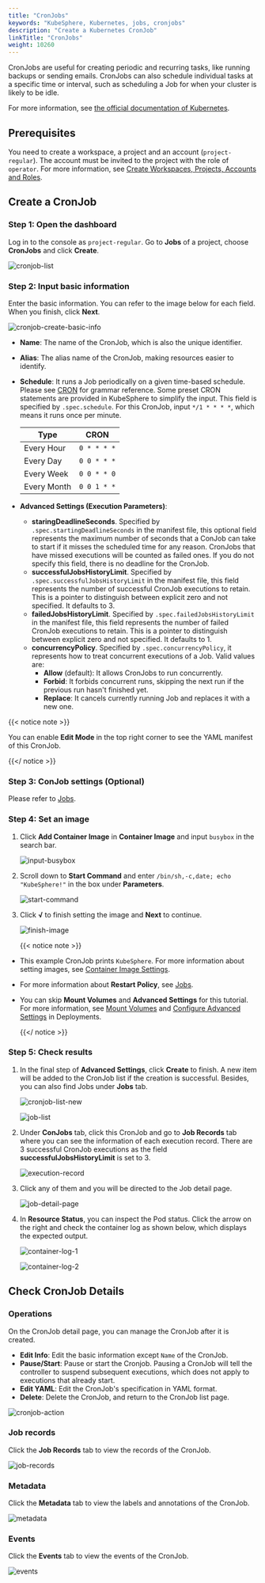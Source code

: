```yaml
---
title: "CronJobs"
keywords: "KubeSphere, Kubernetes, jobs, cronjobs"
description: "Create a Kubernetes CronJob"
linkTitle: "CronJobs"
weight: 10260
---
```


CronJobs are useful for creating periodic and recurring tasks, like running backups or sending emails. CronJobs can also schedule individual tasks at a specific time or interval, such as scheduling a Job for when your cluster is likely to be idle.

For more information, see [the official documentation of Kubernetes](https://kubernetes.io/docs/concepts/workloads/controllers/cron-jobs/).

## Prerequisites

You need to create a workspace, a project and an account (`project-regular`). The account must be invited to the project with the role of `operator`. For more information, see [Create Workspaces, Projects, Accounts and Roles](../../../quick-start/create-workspace-and-project).

## Create a CronJob

### Step 1: Open the dashboard

Log in to the console as `project-regular`. Go to **Jobs** of a project, choose **CronJobs** and click **Create**.

![cronjob-list](/images/docs/project-user-guide/application-workloads/cronjobs/cronjob-list.jpg)

### Step 2: Input basic information

Enter the basic information. You can refer to the image below for each field. When you finish, click **Next**.

![cronjob-create-basic-info](/images/docs/project-user-guide/application-workloads/cronjobs/cronjob-create-basic-info.jpg)

- **Name**: The name of the CronJob, which is also the unique identifier.
- **Alias**: The alias name of the CronJob, making resources easier to identify.
- **Schedule**: It runs a Job periodically on a given time-based schedule. Please see [CRON](https://en.wikipedia.org/wiki/Cron) for grammar reference. Some preset CRON statements are provided in KubeSphere to simplify the input. This field is specified by `.spec.schedule`. For this CronJob, input `*/1 * * * *`, which means it runs once per minute.

  | Type        | CRON        |
  | ----------- | ----------- |
  | Every Hour  | `0 * * * *` |
  | Every Day   | `0 0 * * *` |
  | Every Week  | `0 0 * * 0` |
  | Every Month | `0 0 1 * *` |
  
- **Advanced Settings (Execution Parameters)**:
  
  - **staringDeadlineSeconds**. Specified by `.spec.startingDeadlineSeconds` in the manifest file, this optional field represents the maximum number of seconds that a ConJob can take to start if it misses the scheduled time for any reason. CronJobs that have missed executions will be counted as failed ones. If you do not specify this field, there is no deadline for the CronJob.
  - **successfulJobsHistoryLimit**. Specified by `.spec.successfulJobsHistoryLimit` in the manifest file, this field represents the number of successful CronJob executions to retain. This is a pointer to distinguish between explicit zero and not specified. It defaults to 3.
  - **failedJobsHistoryLimit**. Specified by `.spec.failedJobsHistoryLimit` in the manifest file, this field represents the number of failed CronJob executions to retain. This is a pointer to distinguish between explicit zero and not specified. It defaults to 1.
  - **concurrencyPolicy**. Specified by `.spec.concurrencyPolicy`, it represents how to treat concurrent executions of a Job. Valid values are:
      - **Allow** (default): It allows CronJobs to run concurrently.
      - **Forbid**: It forbids concurrent runs, skipping the next run if the previous run hasn't finished yet.
      - **Replace**: It cancels currently running Job and replaces it with a new one.

{{< notice note >}} 

You can enable **Edit Mode** in the top right corner to see the YAML manifest of this CronJob.

{{</ notice >}} 

### Step 3: ConJob settings (Optional)

Please refer to [Jobs](../jobs/#step-3-job-settings-optional).

### Step 4: Set an image

1. Click **Add Container Image** in **Container Image** and input `busybox` in the search bar.

    ![input-busybox](/images/docs/project-user-guide/application-workloads/cronjobs/input-busybox.jpg)

2. Scroll down to **Start Command** and enter `/bin/sh,-c,date; echo "KubeSphere!"` in the box under **Parameters**. 

    ![start-command](/images/docs/project-user-guide/application-workloads/cronjobs/start-command.jpg)

3. Click **√** to finish setting the image and **Next** to continue.

    ![finish-image](/images/docs/project-user-guide/application-workloads/cronjobs/finish-image.jpg)

    {{< notice note >}}

- This example CronJob prints `KubeSphere`. For more information about setting images, see [Container Image Settings](../container-image-settings/).
- For more information about **Restart Policy**, see [Jobs](../jobs/#step-4-set-image).
- You can skip **Mount Volumes** and **Advanced Settings** for this tutorial. For more information, see [Mount Volumes](../deployments/#step-4-mount-volumes) and [Configure Advanced Settings](../deployments/#step-5-configure-advanced-settings) in Deployments.

    {{</ notice >}}

### Step 5: Check results

1. In the final step of **Advanced Settings**, click **Create** to finish. A new item will be added to the CronJob list if the creation is successful. Besides, you can also find Jobs under **Jobs** tab.

    ![cronjob-list-new](/images/docs/project-user-guide/application-workloads/cronjobs/cronjob-list-new.jpg)

    ![job-list](/images/docs/project-user-guide/application-workloads/cronjobs/job-list.jpg)

2. Under **ConJobs** tab, click this CronJob and go to **Job Records** tab where you can see the information of each execution record. There are 3 successful CronJob executions as the field **successfulJobsHistoryLimit** is set to 3.

    ![execution-record](/images/docs/project-user-guide/application-workloads/cronjobs/execution-record.jpg)

3. Click any of them and you will be directed to the Job detail page.

    ![job-detail-page](/images/docs/project-user-guide/application-workloads/cronjobs/job-detail-page.jpg)

4. In **Resource Status**, you can inspect the Pod status. Click the arrow on the right and check the container log as shown below, which displays the expected output.

    ![container-log-1](/images/docs/project-user-guide/application-workloads/cronjobs/container-log-1.jpg)

    ![container-log-2](/images/docs/project-user-guide/application-workloads/cronjobs/container-log-2.jpg)

## Check CronJob Details

### Operations

On the CronJob detail page, you can manage the CronJob after it is created.

- **Edit Info**: Edit the basic information except `Name` of the CronJob.
- **Pause/Start**: Pause or start the Cronjob. Pausing a CronJob will tell the controller to suspend subsequent executions, which does not apply to executions that already start.
- **Edit YAML**: Edit the CronJob's specification in YAML format.
- **Delete**: Delete the CronJob, and return to the CronJob list page.

![cronjob-action](/images/docs/project-user-guide/application-workloads/cronjobs/cronjob-action.jpg)

### Job records

Click the **Job Records** tab to view the records of the CronJob.

![job-records](/images/docs/project-user-guide/application-workloads/cronjobs/job-records.png)

 ### Metadata

Click the **Metadata** tab to view the labels and annotations of the CronJob.

![metadata](/images/docs/project-user-guide/application-workloads/cronjobs/job-records.png)

### Events

Click the **Events** tab to view the events of the CronJob.

![events](/images/docs/project-user-guide/application-workloads/cronjobs/events.png)
